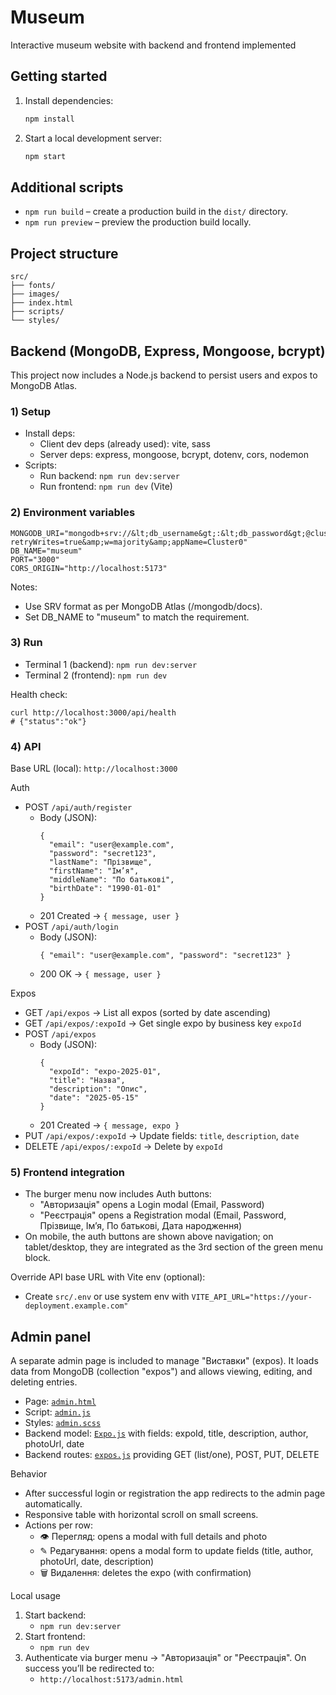 # Museum
Interactive museum website with backend and frontend implemented

## Getting started

1. Install dependencies:
   ```bash
   npm install
   ```
2. Start a local development server:
   ```bash
   npm start
   ```
  
## Additional scripts

- `npm run build` – create a production build in the `dist/` directory.
- `npm run preview` – preview the production build locally.

## Project structure

```
src/
├── fonts/
├── images/
├── index.html
├── scripts/
└── styles/
```


## Backend (MongoDB, Express, Mongoose, bcrypt)

This project now includes a Node.js backend to persist users and expos to MongoDB Atlas.

### 1) Setup

- Install deps:
  - Client dev deps (already used): vite, sass
  - Server deps: express, mongoose, bcrypt, dotenv, cors, nodemon
- Scripts:
  - Run backend: `npm run dev:server`
  - Run frontend: `npm run dev` (Vite)

### 2) Environment variables

```
MONGODB_URI="mongodb+srv://&lt;db_username&gt;:&lt;db_password&gt;@cluster0.r8xdpjy.mongodb.net/?retryWrites=true&amp;w=majority&amp;appName=Cluster0"
DB_NAME="museum"
PORT="3000"
CORS_ORIGIN="http://localhost:5173"
```

Notes:
- Use SRV format as per MongoDB Atlas (/mongodb/docs).
- Set DB_NAME to "museum" to match the requirement.

### 3) Run

- Terminal 1 (backend): `npm run dev:server`
- Terminal 2 (frontend): `npm run dev`

Health check:
```
curl http://localhost:3000/api/health
# {"status":"ok"}
```

### 4) API

Base URL (local): `http://localhost:3000`

Auth
- POST `/api/auth/register`
  - Body (JSON):
    ```
    {
      "email": "user@example.com",
      "password": "secret123",
      "lastName": "Прізвище",
      "firstName": "Ім’я",
      "middleName": "По батькові",
      "birthDate": "1990-01-01"
    }
    ```
  - 201 Created → `{ message, user }`
- POST `/api/auth/login`
  - Body (JSON):
    ```
    { "email": "user@example.com", "password": "secret123" }
    ```
  - 200 OK → `{ message, user }`

Expos
- GET `/api/expos` → List all expos (sorted by date ascending)
- GET `/api/expos/:expoId` → Get single expo by business key `expoId`
- POST `/api/expos`
  - Body (JSON):
    ```
    {
      "expoId": "expo-2025-01",
      "title": "Назва",
      "description": "Опис",
      "date": "2025-05-15"
    }
    ```
  - 201 Created → `{ message, expo }`
- PUT `/api/expos/:expoId` → Update fields: `title`, `description`, `date`
- DELETE `/api/expos/:expoId` → Delete by `expoId`

### 5) Frontend integration

- The burger menu now includes Auth buttons:
  - "Авторизація" opens a Login modal (Email, Password)
  - "Реєстрація" opens a Registration modal (Email, Password, Прізвище, Ім’я, По батькові, Дата народження)
- On mobile, the auth buttons are shown above navigation; on tablet/desktop, they are integrated as the 3rd section of the green menu block.

Override API base URL with Vite env (optional):
- Create `src/.env` or use system env with `VITE_API_URL="https://your-deployment.example.com"`



## Admin panel

A separate admin page is included to manage "Виставки" (expos). It loads data from MongoDB (collection "expos") and allows viewing, editing, and deleting entries.

- Page: [`admin.html`](src/admin.html:1)
- Script: [`admin.js`](src/scripts/admin.js:1)
- Styles: [`admin.scss`](src/styles/admin.scss:1)
- Backend model: [`Expo.js`](server/models/Expo.js:1) with fields: expoId, title, description, author, photoUrl, date
- Backend routes: [`expos.js`](server/routes/expos.js:1) providing GET (list/one), POST, PUT, DELETE

Behavior
- After successful login or registration the app redirects to the admin page automatically.
- Responsive table with horizontal scroll on small screens.
- Actions per row:
  - 👁 Перегляд: opens a modal with full details and photo
  - ✎ Редагування: opens a modal form to update fields (title, author, photoUrl, date, description)
  - 🗑 Видалення: deletes the expo (with confirmation)

Local usage
1) Start backend:
   - `npm run dev:server`
2) Start frontend:
   - `npm run dev`
3) Authenticate via burger menu → "Авторизація" or "Реєстрація". On success you’ll be redirected to:
   - `http://localhost:5173/admin.html`
